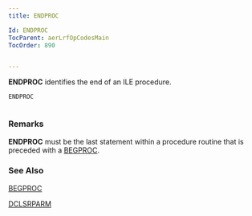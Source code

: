 ```yaml
---
title: ENDPROC

Id: ENDPROC
TocParent: aerLrfOpCodesMain
TocOrder: 890


---
```


**ENDPROC** identifies the end of an ILE procedure. 

```
ENDPROC 
        
```

### Remarks
**ENDPROC** must be the last statement within a procedure routine that is preceded with a [BEGPROC](BEGPROC.html). 

### See Also
[BEGPROC](BEGPROC.html)

[DCLSRPARM](DCLSRPARM.html) 

